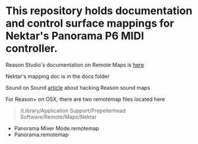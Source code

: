 # This repository holds documentation and control surface mappings for Nektar's Panorama P6 MIDI controller.

Reason Studio's documentation on Remote Maps is [here](https://www.reasonstudios.com/blog/control-remote)

Nektar's mapping doc is in the docs folder

Sound on Sound [article](https://www.soundonsound.com/techniques/hacking-remote-files-reason) about hacking Reason sound maps
    


For Reason+ on OSX, there are two remotemap files located here
> /Library/Application Support/Propellerhead Software/Remote/Maps/Nektar
- Panorama Mixer Mode.remotemap
- Panorama.remotemap



